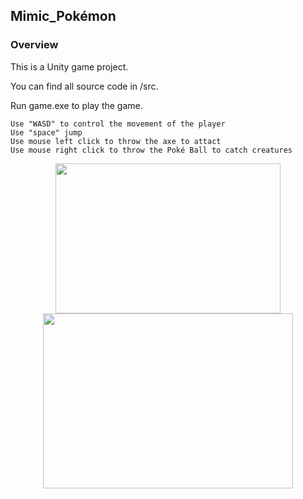 ## Mimic_Pokémon
### Overview
This is a Unity game project.

You can find all source code in /src. 

Run game.exe to play the game.

    Use "WASD" to control the movement of the player
    Use "space" jump 
    Use mouse left click to throw the axe to attact
    Use mouse right click to throw the Poké Ball to catch creatures

<div style="text-align: center;">
  <img src="./demo1.png" width="360" height="240">
</div>
<div style="text-align: center;">
  <img src="./demo2.png" width="400" height="280">
</div>


<div style="page-break-before: always;"></div>
